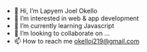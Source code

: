 - 👋 Hi, I’m Lapyem Joel Okello
- 👀 I’m interested in web & app development
- 🌱 I’m currently learning Javascript
- 💞️ I’m looking to collaborate on ...
- 📫 How to reach me okelloj219@gmail.com

<!---
lap-jo/lap-jo is a ✨ special ✨ repository because its `README.md` (this file) appears on your GitHub profile.
You can click the Preview link to take a look at your changes.
--->
